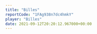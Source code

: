 ```yaml
---
title: "Billes"
reportCode: "1FAg938n7dc4hmkY"
player: "Billes"
date: 2021-09-12T20:20:12.967000+00:00
---
```

